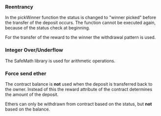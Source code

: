 ### Reentrancy

In the pickWinner function the status is changed to "winner picked" before the transfer of the deposit occurs. The function cannot be executed again, because of the status check at beginning.

For the transfer of the reward to the winner the withdrawal pattern is used.

### Integer Over/Underflow

The SafeMath library is used for arithmetic operations.


### Force send ether

The contract balance is **not** used when the deposit is transferred back to the owner. Instead of this the reward attribute of the contract determines the amount of the deposit.

Ethers can only be withdrawn from contract based on the status, but **not** based on the balance.
